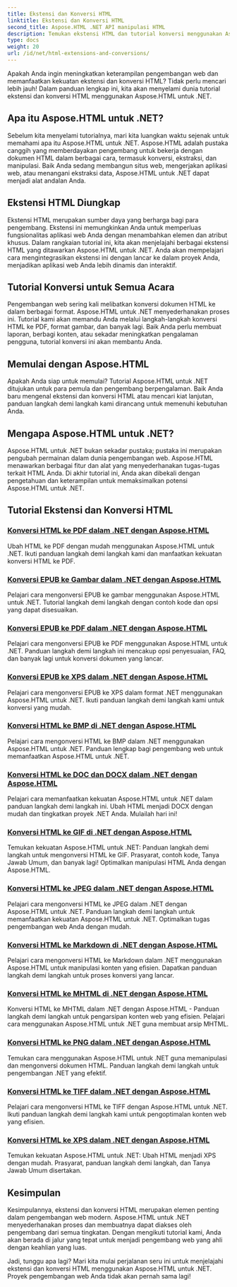 ```yaml
---
title: Ekstensi dan Konversi HTML
linktitle: Ekstensi dan Konversi HTML
second_title: Aspose.HTML .NET API manipulasi HTML
description: Temukan ekstensi HTML dan tutorial konversi menggunakan Aspose.HTML untuk .NET. Pelajari cara mengoptimalkan pengembangan web dengan tutorial komprehensif ini.
type: docs
weight: 20
url: /id/net/html-extensions-and-conversions/
---
```


Apakah Anda ingin meningkatkan keterampilan pengembangan web dan memanfaatkan kekuatan ekstensi dan konversi HTML? Tidak perlu mencari lebih jauh! Dalam panduan lengkap ini, kita akan menyelami dunia tutorial ekstensi dan konversi HTML menggunakan Aspose.HTML untuk .NET.

## Apa itu Aspose.HTML untuk .NET?

Sebelum kita menyelami tutorialnya, mari kita luangkan waktu sejenak untuk memahami apa itu Aspose.HTML untuk .NET. Aspose.HTML adalah pustaka canggih yang memberdayakan pengembang untuk bekerja dengan dokumen HTML dalam berbagai cara, termasuk konversi, ekstraksi, dan manipulasi. Baik Anda sedang membangun situs web, mengerjakan aplikasi web, atau menangani ekstraksi data, Aspose.HTML untuk .NET dapat menjadi alat andalan Anda.

## Ekstensi HTML Diungkap

Ekstensi HTML merupakan sumber daya yang berharga bagi para pengembang. Ekstensi ini memungkinkan Anda untuk memperluas fungsionalitas aplikasi web Anda dengan menambahkan elemen dan atribut khusus. Dalam rangkaian tutorial ini, kita akan menjelajahi berbagai ekstensi HTML yang ditawarkan Aspose.HTML untuk .NET. Anda akan mempelajari cara mengintegrasikan ekstensi ini dengan lancar ke dalam proyek Anda, menjadikan aplikasi web Anda lebih dinamis dan interaktif.

## Tutorial Konversi untuk Semua Acara

Pengembangan web sering kali melibatkan konversi dokumen HTML ke dalam berbagai format. Aspose.HTML untuk .NET menyederhanakan proses ini. Tutorial kami akan memandu Anda melalui langkah-langkah konversi HTML ke PDF, format gambar, dan banyak lagi. Baik Anda perlu membuat laporan, berbagi konten, atau sekadar meningkatkan pengalaman pengguna, tutorial konversi ini akan membantu Anda.

## Memulai dengan Aspose.HTML

Apakah Anda siap untuk memulai? Tutorial Aspose.HTML untuk .NET ditujukan untuk para pemula dan pengembang berpengalaman. Baik Anda baru mengenal ekstensi dan konversi HTML atau mencari kiat lanjutan, panduan langkah demi langkah kami dirancang untuk memenuhi kebutuhan Anda.

## Mengapa Aspose.HTML untuk .NET?

Aspose.HTML untuk .NET bukan sekadar pustaka; pustaka ini merupakan pengubah permainan dalam dunia pengembangan web. Aspose.HTML menawarkan berbagai fitur dan alat yang menyederhanakan tugas-tugas terkait HTML Anda. Di akhir tutorial ini, Anda akan dibekali dengan pengetahuan dan keterampilan untuk memaksimalkan potensi Aspose.HTML untuk .NET.

## Tutorial Ekstensi dan Konversi HTML
### [Konversi HTML ke PDF dalam .NET dengan Aspose.HTML](./convert-html-to-pdf/)
Ubah HTML ke PDF dengan mudah menggunakan Aspose.HTML untuk .NET. Ikuti panduan langkah demi langkah kami dan manfaatkan kekuatan konversi HTML ke PDF.
### [Konversi EPUB ke Gambar dalam .NET dengan Aspose.HTML](./convert-epub-to-image/)
Pelajari cara mengonversi EPUB ke gambar menggunakan Aspose.HTML untuk .NET. Tutorial langkah demi langkah dengan contoh kode dan opsi yang dapat disesuaikan.
### [Konversi EPUB ke PDF dalam .NET dengan Aspose.HTML](./convert-epub-to-pdf/)
Pelajari cara mengonversi EPUB ke PDF menggunakan Aspose.HTML untuk .NET. Panduan langkah demi langkah ini mencakup opsi penyesuaian, FAQ, dan banyak lagi untuk konversi dokumen yang lancar.
### [Konversi EPUB ke XPS dalam .NET dengan Aspose.HTML](./convert-epub-to-xps/)
Pelajari cara mengonversi EPUB ke XPS dalam format .NET menggunakan Aspose.HTML untuk .NET. Ikuti panduan langkah demi langkah kami untuk konversi yang mudah.
### [Konversi HTML ke BMP di .NET dengan Aspose.HTML](./convert-html-to-bmp/)
Pelajari cara mengonversi HTML ke BMP dalam .NET menggunakan Aspose.HTML untuk .NET. Panduan lengkap bagi pengembang web untuk memanfaatkan Aspose.HTML untuk .NET.
### [Konversi HTML ke DOC dan DOCX dalam .NET dengan Aspose.HTML](./convert-html-to-doc-docx/)
Pelajari cara memanfaatkan kekuatan Aspose.HTML untuk .NET dalam panduan langkah demi langkah ini. Ubah HTML menjadi DOCX dengan mudah dan tingkatkan proyek .NET Anda. Mulailah hari ini!
### [Konversi HTML ke GIF di .NET dengan Aspose.HTML](./convert-html-to-gif/)
Temukan kekuatan Aspose.HTML untuk .NET: Panduan langkah demi langkah untuk mengonversi HTML ke GIF. Prasyarat, contoh kode, Tanya Jawab Umum, dan banyak lagi! Optimalkan manipulasi HTML Anda dengan Aspose.HTML.
### [Konversi HTML ke JPEG dalam .NET dengan Aspose.HTML](./convert-html-to-jpeg/)
Pelajari cara mengonversi HTML ke JPEG dalam .NET dengan Aspose.HTML untuk .NET. Panduan langkah demi langkah untuk memanfaatkan kekuatan Aspose.HTML untuk .NET. Optimalkan tugas pengembangan web Anda dengan mudah.
### [Konversi HTML ke Markdown di .NET dengan Aspose.HTML](./convert-html-to-markdown/)
Pelajari cara mengonversi HTML ke Markdown dalam .NET menggunakan Aspose.HTML untuk manipulasi konten yang efisien. Dapatkan panduan langkah demi langkah untuk proses konversi yang lancar.
### [Konversi HTML ke MHTML di .NET dengan Aspose.HTML](./convert-html-to-mhtml/)
Konversi HTML ke MHTML dalam .NET dengan Aspose.HTML - Panduan langkah demi langkah untuk pengarsipan konten web yang efisien. Pelajari cara menggunakan Aspose.HTML untuk .NET guna membuat arsip MHTML.
### [Konversi HTML ke PNG dalam .NET dengan Aspose.HTML](./convert-html-to-png/)
Temukan cara menggunakan Aspose.HTML untuk .NET guna memanipulasi dan mengonversi dokumen HTML. Panduan langkah demi langkah untuk pengembangan .NET yang efektif.
### [Konversi HTML ke TIFF dalam .NET dengan Aspose.HTML](./convert-html-to-tiff/)
Pelajari cara mengonversi HTML ke TIFF dengan Aspose.HTML untuk .NET. Ikuti panduan langkah demi langkah kami untuk pengoptimalan konten web yang efisien.
### [Konversi HTML ke XPS dalam .NET dengan Aspose.HTML](./convert-html-to-xps/)
Temukan kekuatan Aspose.HTML untuk .NET: Ubah HTML menjadi XPS dengan mudah. Prasyarat, panduan langkah demi langkah, dan Tanya Jawab Umum disertakan.

## Kesimpulan

Kesimpulannya, ekstensi dan konversi HTML merupakan elemen penting dalam pengembangan web modern. Aspose.HTML untuk .NET menyederhanakan proses dan membuatnya dapat diakses oleh pengembang dari semua tingkatan. Dengan mengikuti tutorial kami, Anda akan berada di jalur yang tepat untuk menjadi pengembang web yang ahli dengan keahlian yang luas.

Jadi, tunggu apa lagi? Mari kita mulai perjalanan seru ini untuk menjelajahi ekstensi dan konversi HTML menggunakan Aspose.HTML untuk .NET. Proyek pengembangan web Anda tidak akan pernah sama lagi!